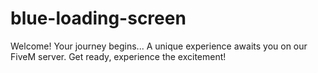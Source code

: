 # blue-loading-screen
Welcome! Your journey begins... A unique experience awaits you on our FiveM server. Get ready, experience the excitement!
